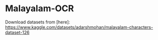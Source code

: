 # Malayalam-OCR

Download datasets from [here]: https://www.kaggle.com/datasets/adarshmohan/malayalam-characters-dataset-126
